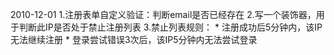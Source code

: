 2010-12-01
1.注册表单自定义验证：判断email是否已经存在
2.写一个装饰器，用于判断此IP是否处于禁止注册列表
3.禁止列表规则：
    * 注册成功后5分钟内，该IP无法继续注册
    * 登录尝试错误3次后，该IP5分钟内无法尝试登录